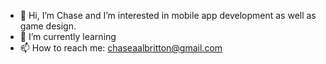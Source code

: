 - 👋 Hi, I’m Chase and I’m interested in mobile app development as well as game design.
- 🌱 I’m currently learning 
- 📫 How to reach me: chaseaalbritton@gmail.com

<!---
stunnas/stunnas is a ✨ special ✨ repository because its `README.md` (this file) appears on your GitHub profile.
You can click the Preview link to take a look at your changes.
--->
